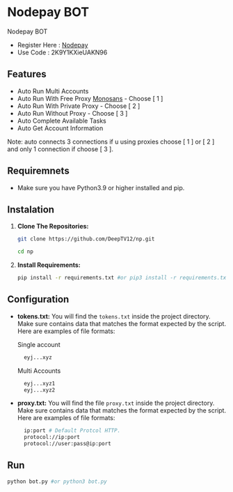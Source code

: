 # Nodepay BOT
Nodepay BOT

- Register Here : [Nodepay](https://app.nodepay.ai/register?ref=2K9Y1KXieUAKN96)
- Use Code : 2K9Y1KXieUAKN96

## Features

  - Auto Run  Multi Accounts
  - Auto Run With Free Proxy [Monosans](https://raw.githubusercontent.com/monosans/proxy-list/main/proxies/all.txt) - Choose [ 1 ]
  - Auto Run With Private Proxy - Choose [ 2 ]
  - Auto Run Without Proxy - Choose [ 3 ]
  - Auto Complete Available Tasks
  - Auto Get Account Information
    
Note: auto connects 3 connections if u using proxies choose [ 1 ] or [ 2 ] and only 1 connection if choose [ 3 ].

## Requiremnets

- Make sure you have Python3.9 or higher installed and pip.

## Instalation

1. **Clone The Repositories:**
   ```bash
   git clone https://github.com/DeepTV12/np.git
   ```
   ```bash
   cd np
   ```

2. **Install Requirements:**
   ```bash
   pip install -r requirements.txt #or pip3 install -r requirements.txt
   ```

## Configuration

- **tokens.txt:** You will find the `tokens.txt` inside the project directory. Make sure contains data that matches the format expected by the script. Here are examples of file formats:

   Single account
  ```bash
    eyj...xyz
  ```
  Multi Accounts
  ```bash
    eyj...xyz1
    eyj...xyz2
  ```

- **proxy.txt:** You will find the file `proxy.txt` inside the project directory. Make sure contains data that matches the format expected by the script. Here are examples of file formats:
  ```bash
    ip:port # Default Protcol HTTP.
    protocol://ip:port
    protocol://user:pass@ip:port
  ```

## Run

```bash
python bot.py #or python3 bot.py
```

